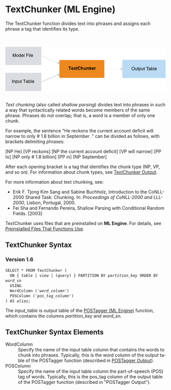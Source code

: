 <div class="nested0" aria-labelledby="ariaid-title1" topicindex="1" topicid="sct1507564726632" id="sct1507564726632"><h1 class="title topictitle1" id="ariaid-title1">TextChunker (ML Engine)</h1><div class="body conbody">
<p class="p">The TextChunker function divides text into phrases and assigns each phrase
			a tag that identifies its type.</p><div class="fig fignone" id="sct1507564726632__fig_abq_44g_4w"><div class="caption"></div><br clear="none"></br><img class="image" id="sct1507564726632__image_q1y_44g_4w" src="mkn1466005636473.svg" alt="How Machine Learning Engine function TextChunker works"></img><br clear="none"></br></div>
<p class="p"><dfn class="term">Text chunking</dfn> (also called <dfn class="term">shallow parsing</dfn>) divides text into phrases in such a way that syntactically related words become members of the same phrase. Phrases do not overlap; that is, a word is a member of only one chunk.</p>
<p class="p">For example, the sentence "He reckons the current account deficit will narrow to only # 1.8 billion in September ." can be divided as follows, with brackets delimiting phrases:</p>
<p class="p">[NP He] [VP reckons] [NP the current account deficit] [VP will narrow] [PP to] [NP only # 1.8 billion] [PP in] [NP September]</p>
<p class="p">After each opening bracket is a tag that identifies the chunk type (NP, VP, and so on). For information about chunk types, see <a href="hyk1507566114056.md">TextChunker Output</a>.</p><div class="p">For more information about text chunking, see:
<ul class="ul" id="sct1507564726632__ul_yrg_51k_mbb">
<li class="li">Erik F. Tjong Kim Sang and Sabine Buchholz, Introduction to the CoNLL-2000 Shared Task: Chunking. In: <cite class="cite">Proceedings of CoNLL-2000 and LLL-2000</cite>, Lisbon, Portugal, 2000.</li>
<li class="li">Fei Sha and Fernando Pereira, Shallow Parsing with Conditional Random Fields. [2003]</li></ul></div>
<p class="p">TextChunker uses files that are preinstalled on <span><b>ML Engine</b></span>. For details, see <a href="tzu1557778477026.md">Preinstalled Files That Functions Use</a>.</p></div><div class="topic reference nested1" aria-labelledby="ariaid-title2" topicindex="2" topicid="wao1507565806471" xml:lang="en-us" lang="en-us" id="wao1507565806471">
<h2 class="title topictitle2" id="ariaid-title2">TextChunker Syntax</h2><div class="body refbody"><div class="section" id="wao1507565806471__section_N1000E_N1000C_N10001">
<h3 class="title sectiontitle">Version 1.6</h3><pre class="pre codeblock" xml:space="preserve"><code>SELECT * FROM TextChunker (
  <span>ON { <var class="keyword varname">table</var> | <var class="keyword varname">view</var> | (<var class="keyword varname">query</var>) }</span> PARTITION BY <var class="keyword varname">partition_key</var> ORDER BY <var class="keyword varname">word_sn</var>
  USING
  WordColumn ('<var class="keyword varname">word_column</var>')
  POSColumn ('<var class="keyword varname">pos_tag_column</var>')
) AS <var class="keyword varname">alias</var>;</code></pre>
<p class="p">The <var class="keyword varname">input_table</var> is output table of the <a href="pxt1558535687028.md#pwz1507564974181">POSTagger (ML Engine)</a> function, which contains the columns <var class="keyword varname">partition_key</var> and <var class="keyword varname">word_sn</var>.</p></div></div></div><div class="topic reference nested1" aria-labelledby="ariaid-title3" topicindex="3" topicid="zos1507565908998" xml:lang="en-us" lang="en-us" id="zos1507565908998">
<h2 class="title topictitle2" id="ariaid-title3">TextChunker Syntax Elements</h2><div class="body refbody"><div class="section" id="zos1507565908998__section_N10011_N1000E_N10001"><dl class="dl parml"><dt class="dt pt dlterm">WordColumn</dt><dd class="dd pd">Specify the name of the input table column that contains the words to chunk into phrases. Typically, this is the word column of the output table of the POSTagger function (described in <a href="pqx1507566419673.md">POSTagger Output</a>).</dd><dt class="dt pt dlterm">POSColumn</dt><dd class="dd pd">Specify the name of the input table column the part-of-speech (POS) tag of words. Typically, this is the pos_tag column of the output table of the POSTagger function (described in "POSTagger Output").</dd></dl></div></div></div></div>
